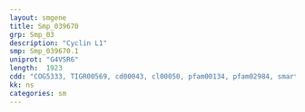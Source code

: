 ```yaml
---
layout: smgene
title: Smp_039670
grp: Smp_03
description: "Cyclin L1"
smp: Smp_039670.1
uniprot: "G4VSR6"
length:  1923
cdd: "COG5333, TIGR00569, cd00043, cl00050, pfam00134, pfam02984, smart00385"
kk: ns
categories: sm
---
```

